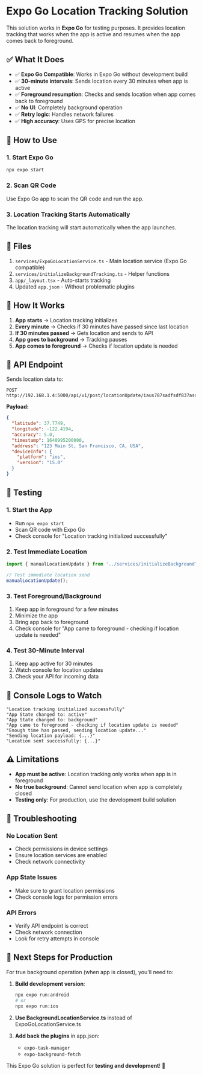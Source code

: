 # Expo Go Location Tracking Solution

This solution works in **Expo Go** for testing purposes. It provides location tracking that works when the app is active and resumes when the app comes back to foreground.

## ✅ **What It Does**

- ✅ **Expo Go Compatible**: Works in Expo Go without development build
- ✅ **30-minute intervals**: Sends location every 30 minutes when app is active
- ✅ **Foreground resumption**: Checks and sends location when app comes back to foreground
- ✅ **No UI**: Completely background operation
- ✅ **Retry logic**: Handles network failures
- ✅ **High accuracy**: Uses GPS for precise location

## 🚀 **How to Use**

### 1. Start Expo Go
```bash
npx expo start
```

### 2. Scan QR Code
Use Expo Go app to scan the QR code and run the app.

### 3. Location Tracking Starts Automatically
The location tracking will start automatically when the app launches.

## 📁 **Files**

1. `services/ExpoGoLocationService.ts` - Main location service (Expo Go compatible)
2. `services/initializeBackgroundTracking.ts` - Helper functions
3. `app/_layout.tsx` - Auto-starts tracking
4. Updated `app.json` - Without problematic plugins

## 🔧 **How It Works**

1. **App starts** → Location tracking initializes
2. **Every minute** → Checks if 30 minutes have passed since last location
3. **If 30 minutes passed** → Gets location and sends to API
4. **App goes to background** → Tracking pauses
5. **App comes to foreground** → Checks if location update is needed

## 📡 **API Endpoint**

Sends location data to:
```
POST http://192.168.1.4:5000/api/v1/post/locationUpdate/iaus787sadfsdf837asdsad8223e
```

**Payload:**
```json
{
  "latitude": 37.7749,
  "longitude": -122.4194,
  "accuracy": 5.0,
  "timestamp": 1640995200000,
  "address": "123 Main St, San Francisco, CA, USA",
  "deviceInfo": {
    "platform": "ios",
    "version": "15.0"
  }
}
```

## 🧪 **Testing**

### 1. Start the App
- Run `npx expo start`
- Scan QR code with Expo Go
- Check console for "Location tracking initialized successfully"

### 2. Test Immediate Location
```javascript
import { manualLocationUpdate } from '../services/initializeBackgroundTracking';

// Test immediate location send
manualLocationUpdate();
```

### 3. Test Foreground/Background
1. Keep app in foreground for a few minutes
2. Minimize the app
3. Bring app back to foreground
4. Check console for "App came to foreground - checking if location update is needed"

### 4. Test 30-Minute Interval
1. Keep app active for 30 minutes
2. Watch console for location updates
3. Check your API for incoming data

## 📱 **Console Logs to Watch**

```
"Location tracking initialized successfully"
"App State changed to: active"
"App State changed to: background"
"App came to foreground - checking if location update is needed"
"Enough time has passed, sending location update..."
"Sending location payload: {...}"
"Location sent successfully: {...}"
```

## ⚠️ **Limitations**

- **App must be active**: Location tracking only works when app is in foreground
- **No true background**: Cannot send location when app is completely closed
- **Testing only**: For production, use the development build solution

## 🔧 **Troubleshooting**

### No Location Sent
- Check permissions in device settings
- Ensure location services are enabled
- Check network connectivity

### App State Issues
- Make sure to grant location permissions
- Check console logs for permission errors

### API Errors
- Verify API endpoint is correct
- Check network connection
- Look for retry attempts in console

## 🎯 **Next Steps for Production**

For true background operation (when app is closed), you'll need to:

1. **Build development version**:
   ```bash
   npx expo run:android
   # or
   npx expo run:ios
   ```

2. **Use BackgroundLocationService.ts** instead of ExpoGoLocationService.ts

3. **Add back the plugins** in app.json:
   - `expo-task-manager`
   - `expo-background-fetch`

This Expo Go solution is perfect for **testing and development**! 🎉 